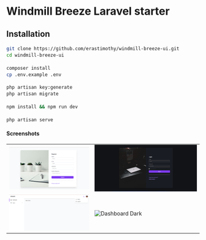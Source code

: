 # Windmill Breeze Laravel starter

## Installation

```bash
git clone https://github.com/erastimothy/windmill-breeze-ui.git
cd windmill-breeze-ui

composer install
cp .env.example .env

php artisan key:generate
php artisan migrate

npm install && npm run dev

php artisan serve
```
#### Screenshots

|                             |                             |
| --------------------------- | --------------------------- |
| ![Register Light](public/img/ss/light.png) | ![Login Dark](public/img/ss/dark.png) |
| ![Dashboard Light](public/img/ss/dashboard-light.png) | ![Dashboard Dark](dashboard-dark.png) |
